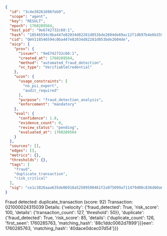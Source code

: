 ```json
{
  "id": "3c4e30261696feb9",
  "scope": "agent",
  "key": "RESULT",
  "epoch": 1760289564,
  "host_pid": "9e6742732c60:1",
  "hash": "18546594c0ba447e82034d82281d053bde2604de69ac12f1d697b4e6b3596532",
  "cid": "QmV118546594c0ba447e82034d82281d053bde2604de",
  "aicp": {
    "prov": {
      "issuer": "9e6742732c60:1",
      "created_at": 1760289564,
      "method": "automated_fraud_detection",
      "vc_type": "VerifiableCredential"
    },
    "ucon": {
      "usage_constraints": [
        "no_pii_export",
        "audit_required"
      ],
      "purpose": "fraud_detection_analysis",
      "enforcement": "mandatory"
    },
    "eval": {
      "confidence": 1.0,
      "evidence_count": 0,
      "review_status": "pending",
      "evaluated_at": 1760289564
    }
  },
  "sources": [],
  "edges": [],
  "metrics": {},
  "thresholds": {},
  "tags": [
    "fraud",
    "duplicate_transaction",
    "risk_critical"
  ],
  "sig": "ce1c3826aaa635de06918a52509590461f2a975099af11479d00c836d60a6aed"
}
```

Fraud detected: duplicate_transaction (score: 92)
Transaction: 021000024315039
Details: {'velocity': {'fraud_detected': True, 'risk_score': 100, 'details': {'transaction_count': 127, 'threshold': 50}}, 'duplicate': {'fraud_detected': True, 'risk_score': 85, 'details': {'duplicate_count': 126, 'first_seen': 1760285763, 'matching_hash': '88c1ddc0062d7899'}}}een': 1760285763, 'matching_hash': '40dace0dcec07d54'}}}